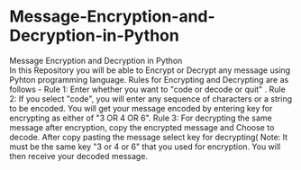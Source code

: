 # Message-Encryption-and-Decryption-in-Python
Message Encryption and Decryption in Python  
In this Repository you will be able to Encrypt or Decrypt any message using Pyhton programming language. 
Rules for Encrypting and Decrypting are as follows -
Rule 1: Enter whether you want to "code or  decode or quit" . 
Rule 2: If you select "code", you will enter any sequence of characters or a string to be encoded.
You will get your message encoded by entering key for encrypting as either of "3 OR 4 OR 6".
Rule 3: For decrypting the same message after encryption, copy the encrypted message and Choose to decode.
After copy pasting the message select key for decrypting( Note: It must be the same key "3 or 4 or 6" that you used for encryption.
You will then receive your decoded message.


